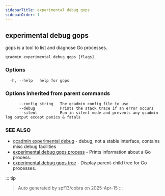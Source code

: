 ```yaml
---
sidebarTitle: experimental debug gops
sidebarOrder: 1
---
```


## experimental debug gops

gops is a tool to list and diagnose Go processes.

```
qcadmin experimental debug gops [flags]
```

### Options

```
  -h, --help   help for gops
```

### Options inherited from parent commands

```
      --config string   The qcadmin config file to use
      --debug           Prints the stack trace if an error occurs
      --silent          Run in silent mode and prevents any qcadmin log output except panics & fatals
```

### SEE ALSO

* [qcadmin experimental debug](experimental_debug.md)	 - debug, not a stable interface, contains misc debug facilities
* [experimental debug gops process](experimental_debug_gops_process.md)	 - Prints information about a Go process.
* [experimental debug gops tree](experimental_debug_gops_tree.md)	 - Display parent-child tree for Go processes.

::: tip
>Auto generated by spf13/cobra on 2025-Apr-15
:::